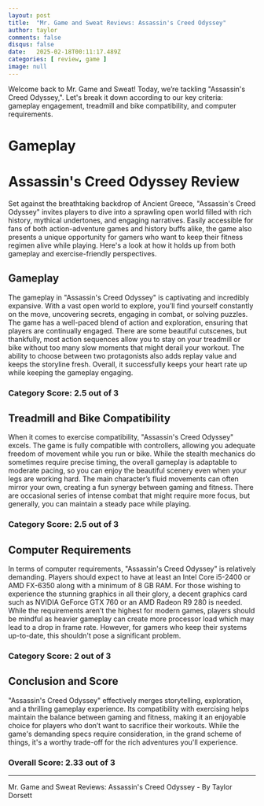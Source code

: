 ```yaml
---
layout: post
title:  "Mr. Game and Sweat Reviews: Assassin's Creed Odyssey"
author: taylor
comments: false
disqus: false
date:   2025-02-18T00:11:17.489Z
categories: [ review, game ]
image: null
---
```


Welcome back to Mr. Game and Sweat! Today, we’re tackling "Assassin's Creed Odyssey,". Let's break it down according to our key criteria: gameplay engagement, treadmill and bike compatibility, and computer requirements.

# Gameplay

# Assassin's Creed Odyssey Review

Set against the breathtaking backdrop of Ancient Greece, "Assassin's Creed Odyssey" invites players to dive into a sprawling open world filled with rich history, mythical undertones, and engaging narratives. Easily accessible for fans of both action-adventure games and history buffs alike, the game also presents a unique opportunity for gamers who want to keep their fitness regimen alive while playing. Here's a look at how it holds up from both gameplay and exercise-friendly perspectives.

## Gameplay

The gameplay in "Assassin's Creed Odyssey" is captivating and incredibly expansive. With a vast open world to explore, you’ll find yourself constantly on the move, uncovering secrets, engaging in combat, or solving puzzles. The game has a well-paced blend of action and exploration, ensuring that players are continually engaged. There are some beautiful cutscenes, but thankfully, most action sequences allow you to stay on your treadmill or bike without too many slow moments that might derail your workout. The ability to choose between two protagonists also adds replay value and keeps the storyline fresh. Overall, it successfully keeps your heart rate up while keeping the gameplay engaging.

### Category Score: 2.5 out of 3

## Treadmill and Bike Compatibility

When it comes to exercise compatibility, "Assassin's Creed Odyssey" excels. The game is fully compatible with controllers, allowing you adequate freedom of movement while you run or bike. While the stealth mechanics do sometimes require precise timing, the overall gameplay is adaptable to moderate pacing, so you can enjoy the beautiful scenery even when your legs are working hard. The main character’s fluid movements can often mirror your own, creating a fun synergy between gaming and fitness. There are occasional series of intense combat that might require more focus, but generally, you can maintain a steady pace while playing.

### Category Score: 2.5 out of 3

## Computer Requirements

In terms of computer requirements, "Assassin's Creed Odyssey" is relatively demanding. Players should expect to have at least an Intel Core i5-2400 or AMD FX-6350 along with a minimum of 8 GB RAM. For those wishing to experience the stunning graphics in all their glory, a decent graphics card such as NVIDIA GeForce GTX 760 or an AMD Radeon R9 280 is needed. While the requirements aren’t the highest for modern games, players should be mindful as heavier gameplay can create more processor load which may lead to a drop in frame rate. However, for gamers who keep their systems up-to-date, this shouldn't pose a significant problem.

### Category Score: 2 out of 3

## Conclusion and Score

"Assassin's Creed Odyssey" effectively merges storytelling, exploration, and a thrilling gameplay experience. Its compatibility with exercising helps maintain the balance between gaming and fitness, making it an enjoyable choice for players who don’t want to sacrifice their workouts. While the game's demanding specs require consideration, in the grand scheme of things, it's a worthy trade-off for the rich adventures you'll experience.

### Overall Score: 2.33 out of 3

---

Mr. Game and Sweat Reviews: Assassin's Creed Odyssey - By Taylor Dorsett
